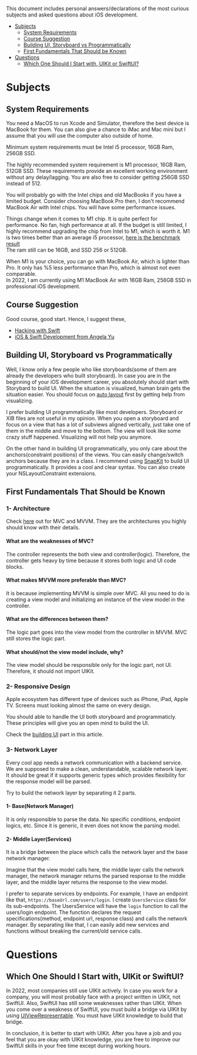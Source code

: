This document includes personal answers/declarations of the most curious subjects and asked questions about iOS development.

- [Subjects](#subjects)
  - [System Requirements](#system-requirements)
  - [Course Suggestion](#course-suggestion) 
  - [Building UI, Storyboard vs Programmatically](#building-ui-storyboard-vs-programmatically)
  - [First Fundamentals That Should be Known](#first-fundamentals-that-should-be-known)
- [Questions](#questions)
  - [Which One Should I Start with, UIKit or SwiftUI?](#which-one-should-i-start-with-uikit-or-swiftui)

# Subjects

## System Requirements
You need a MacOS to run Xcode and Simulator, therefore the best device is MacBook for them. You can also give a chance to iMac and Mac mini but I assume that you will use the computer also outside of home.

Minimum system requirements must be Intel i5 processor, 16GB Ram, 256GB SSD.

The highly recommended system requirement is M1 processor, 16GB Ram, 512GB SSD. These requirements provide an excellent working environment without any delay/lagging. You are also free to consider getting 256GB SSD instead of 512.

You will probably go with the Intel chips and old MacBooks if you have a limited budget. Consider choosing MacBook Pro then, I don't recommend MacBook Air with Intel chips. You will have some performance issues.

Things change when it comes to M1 chip. It is quite perfect for performance. No fan, high performance at all. If the budget is still limited, I highly recommend upgrading the chip from Intel to M1, which is worth it. M1 is two times better than an average i5 processor, [here is the benchmark result](https://www.cpu-monkey.com/en/compare_cpu-apple_m1-1804-vs-intel_core_i5_6300u-589)  
The ram still can be 16GB, and SSD 256 or 512GB.

When M1 is your choice, you can go with MacBook Air, which is lighter than Pro. It only has %5 less performance than Pro, which is almost not even comparable.  
In 2022, I am currently using M1 MacBook Air with 16GB Ram, 256GB SSD in professional iOS development.

## Course Suggestion
Good course, good start. Hence, I suggest these,
- [Hacking with Swift](https://www.hackingwithswift.com/learn)
- [iOS & Swift Development from Angela Yu](https://www.udemy.com/course/ios-13-app-development-bootcamp/)

## Building UI, Storyboard vs Programmatically
Well, I know only a few people who like storyboards(some of them are already the developers who built storyboard). In case you are in the beginning of your iOS development career, you absolutely should start with Storybard to build UI. When the situation is visualized, human brain gets the situation easier. You should focus on [auto layout](https://developer.apple.com/library/archive/documentation/UserExperience/Conceptual/AutolayoutPG/index.html) first by getting help from visualizing.

I prefer building UI programmatically like most developers. Storyboard or XIB files are not useful in my opinion. When you open a storyboard and focus on a view that has a lot of subviews aligned vertically, just take one of them in the middle and move to the bottom. The view will look like some crazy stuff happened. Visualizing will not help you anymore. 

On the other hand in building UI programmatically, you only care about the anchors(constraint positions) of the views. You can easily change/switch anchors because they are in a class. I recommend using [SnapKit](https://github.com/SnapKit/SnapKit) to build UI programmatically. It provides a cool and clear syntax. You can also create your NSLayoutConstraint extensions.

## First Fundamentals That Should be Known
### 1- Architecture
Check [here](https://github.com/demirciy/DeveloperMentorship#architectures) out for MVC and MVVM. They are the architectures you highly should know with their details. 

#### What are the weaknesses of MVC?
The controller represents the both view and controller(logic). Therefore, the controller gets heavy by time because it stores both logic and UI code blocks.
#### What makes MVVM more preferable than MVC?
It is because implementing MVVM is simple over MVC. All you need to do is creating a view model and initializing an instance of the view model in the controller.
#### What are the differences between them?
The logic part goes into the view model from the controller in MVVM. MVC still stores the logic part.
#### What should/not the view model include, why?
The view model should be responsible only for the logic part, not UI. Therefore, it should not import UIKit.

### 2- Responsive Design
Apple ecosystem has different type of devices such as iPhone, iPad, Apple TV. Screens must looking almost the same on every design.

You should able to handle the UI both storyboard and programmaticly. These principles will give you an open mind to build the UI.

Check the [building UI](#building-ui-storyboard-vs-programmatically) part in this article.

### 3- Network Layer
Every cool app needs a network communication with a backend service. We are supposed to make a clean, understandable, scalable network layer. It should be great if it supports generic types which provides flexibility for the response model will be parsed.

Try to build the network layer by separating it 2 parts.

#### 1- Base(Network Manager)
It is only responsible to parse the data. No specific conditions, endpoint logics, etc. Since it is generic, it even does not know the parsing model.

#### 2- Middle Layer(Services)
It is a bridge between the place which calls the network layer and the base network manager. 

Imagine that the view model calls here, the middle layer calls the network manager, the network manager returns the parsed response to the middle layer, and the middle layer returns the response to the view model.

I prefer to separate services by endpoints. For example, I have an endpoint like that, `https://baseUrl.com/users/login`. I create `UsersService` class for its sub-endpoints. The UsersService will have the `login` function to call the users/login endpoint. The function declares the request specifications(method, endpoint url, response class) and calls the network manager. By separating like that, I can easily add new services and functions without breaking the current/old service calls.

# Questions

## Which One Should I Start with, UIKit or SwiftUI?
In 2022, most companies still use UIKit actively. In case you work for a company, you will most probably face with a project written in UIKit, not SwiftUI. Also, SwiftUI has still some weaknesses rather than UIKit. When you come over a weakness of SwiftUI, you must build a bridge via UIKit by using [UIViewRepresentable](https://developer.apple.com/documentation/swiftui/uiviewrepresentable). You must have UIKit knowledge to build that bridge.  

In conclusion, it is better to start with UIKit. After you have a job and you feel that you are okay with UIKit knowledge, you are free to improve our SwiftUI skills in your free time except during working hours.

